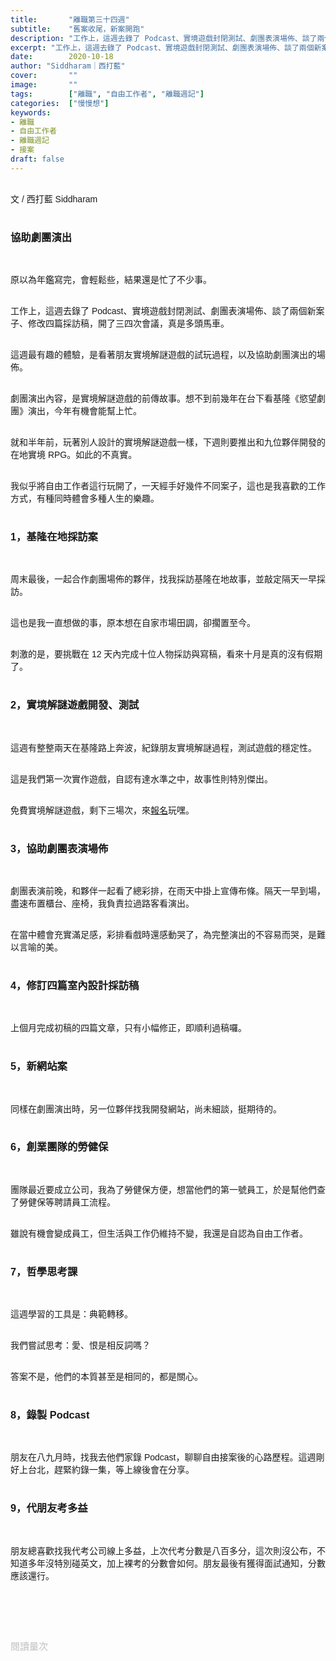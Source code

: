 ```yaml
---
title:       "離職第三十四週"
subtitle:    "舊案收尾，新案開跑"
description: "工作上，這週去錄了 Podcast、實境遊戲封閉測試、劇團表演場佈、談了兩個新案子、修改四篇採訪稿，開了三四次會議，真是多頭馬車..."
excerpt: "工作上，這週去錄了 Podcast、實境遊戲封閉測試、劇團表演場佈、談了兩個新案子、修改四篇採訪稿，開了三四次會議，真是多頭馬車..."
date:        2020-10-18
author: "Siddharam｜西打藍"
cover:       ""
image:       ""
tags:        ["離職", "自由工作者", "離職週記"]
categories:  ["慢慢想"]
keywords:
- 離職
- 自由工作者
- 離職週記
- 接案
draft: false
---
```


<article style="font-family: 'Noto Sans TC', '微軟正黑體', sans-serif; font-weight: 300;">

<br>文 / 西打藍 Siddharam<br><br>

<h3 class="article-h1-color">協助劇團演出</h3><br>

原以為年鑑寫完，會輕鬆些，結果還是忙了不少事。<br><br>

工作上，這週去錄了 Podcast、實境遊戲封閉測試、劇團表演場佈、談了兩個新案子、修改四篇採訪稿，開了三四次會議，真是多頭馬車。<br><br>

這週最有趣的體驗，是看著朋友實境解謎遊戲的試玩過程，以及協助劇團演出的場佈。<br><br>

劇團演出內容，是實境解謎遊戲的前傳故事。想不到前幾年在台下看基隆《慾望劇團》演出，今年有機會能幫上忙。<br><br>

就和半年前，玩著別人設計的實境解謎遊戲一樣，下週則要推出和九位夥伴開發的在地實境 RPG。如此的不真實。<br><br>

我似乎將自由工作者這行玩開了，一天經手好幾件不同案子，這也是我喜歡的工作方式，有種同時體會多種人生的樂趣。<br><br>


<h3 class="article-h1-color">1，基隆在地採訪案</h3><br>

周末最後，一起合作劇團場佈的夥伴，找我採訪基隆在地故事，並敲定隔天一早採訪。<br><br>

這也是我一直想做的事，原本想在自家市場田調，卻擱置至今。<br><br>

刺激的是，要挑戰在 12 天內完成十位人物採訪與寫稿，看來十月是真的沒有假期了。<br><br>


<h3 class="article-h1-color">2，實境解謎遊戲開發、測試</h3><br>

這週有整整兩天在基隆路上奔波，紀錄朋友實境解謎過程，測試遊戲的穩定性。<br><br>

這是我們第一次實作遊戲，自認有達水準之中，故事性則特別傑出。<br><br>

免費實境解謎遊戲，剩下三場次，來<a href="https://forms.gle/AHmQN8NVS2D4DSwn8" target="_blank">報名</a>玩嘿。<br><br>


<h3 class="article-h1-color">3，協助劇團表演場佈</h3><br>

劇團表演前晚，和夥伴一起看了總彩排，在雨天中掛上宣傳布條。隔天一早到場，盡速布置櫃台、座椅，我負責拉過路客看演出。<br><br>

在當中體會充實滿足感，彩排看戲時還感動哭了，為完整演出的不容易而哭，是難以言喻的美。<br><br>


<h3 class="article-h1-color">4，修訂四篇室內設計採訪稿</h3><br>

上個月完成初稿的四篇文章，只有小幅修正，即順利過稿囉。<br><br>


<h3 class="article-h1-color">5，新網站案</h3><br>

同樣在劇團演出時，另一位夥伴找我開發網站，尚未細談，挺期待的。<br><br>


<h3 class="article-h1-color">6，創業團隊的勞健保</h3><br>

團隊最近要成立公司，我為了勞健保方便，想當他們的第一號員工，於是幫他們查了勞健保等聘請員工流程。<br><br>

雖說有機會變成員工，但生活與工作仍維持不變，我還是自認為自由工作者。<br><br>


<h3 class="article-h1-color">7，哲學思考課</h3><br>

這週學習的工具是：典範轉移。<br><br>

我們嘗試思考：愛、恨是相反詞嗎？<br><br>

答案不是，他們的本質甚至是相同的，都是關心。<br><br>



<h3 class="article-h1-color">8，錄製 Podcast</h3><br>

朋友在八九月時，找我去他們家錄 Podcast，聊聊自由接案後的心路歷程。這週剛好上台北，趕緊約錄一集，等上線後會在分享。<br><br>



<h3 class="article-h1-color">9，代朋友考多益</h3><br>

朋友總喜歡找我代考公司線上多益，上次代考分數是八百多分，這次則沒公布，不知道多年沒特別碰英文，加上裸考的分數會如何。朋友最後有獲得面試通知，分數應該還行。<br><br>




<br><br><br>

</article>

<div style="color: #bfbfbf; font-size: 15px;" id="busuanzi_container_page_pv">
  閱讀量<span id="busuanzi_value_page_pv"></span>次
</div>




<script src="../../js/post.js"></script>




